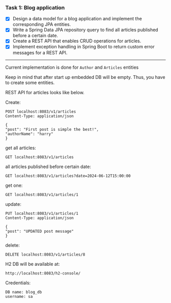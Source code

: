 ### Task 1: Blog application

- [x] Design a data model for a blog application and implement the corresponding JPA entities.
- [x] Write a Spring Data JPA repository query to find all articles published before a certain date.
- [x] Create a REST API that enables CRUD operations for articles.
- [x] Implement exception handling in Spring Boot to return custom error messages for a REST API.

---

Current implementation is done for `Author` and `Articles` entities

Keep in mind that after start up embedded DB will be empty. Thus, you have to create some entities. 

REST API for articles looks like below.

Create:
````
POST localhost:8083/v1/articles
Content-Type: application/json

{
"post": "First post is simple the best!",
"authorName": "harry"
}
````

get all articles:
````
GET localhost:8083/v1/articles
````

all articles published before certain date:
````
GET localhost:8083/v1/articles?date=2024-06-12T15:00:00
````

get one:
````
GET localhost:8083/v1/articles/1
````

update:
````
PUT localhost:8083/v1/articles/1
Content-Type: application/json

{
"post": "UPDATED post message"
}
````

delete:
````
DELETE localhost:8083/v1/articles/8
````

H2 DB will be available at:

````
http://localhost:8083/h2-console/
````

Credentials:

    DB name: blog_db
    username: sa
